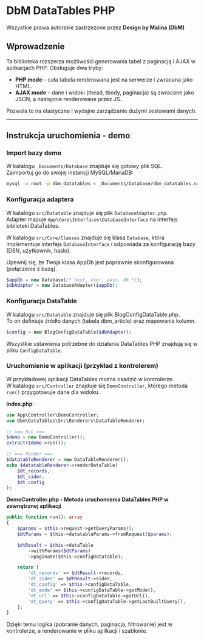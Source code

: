 # DbM DataTables PHP

Wszystkie prawa autorskie zastrzeżone przez **Design by Malina (DbM)**

## Wprowadzenie
Ta biblioteka rozszerza możliwości generowania tabel z paginacją i AJAX w aplikacjach PHP. Obsługuje dwa tryby:
- **PHP mode** – cała tabela renderowana jest na serwerze i zwracana jako HTML.
- **AJAX mode** – dane i widoki (thead, tbody, paginacja) są zwracane jako JSON, a następnie renderowane przez JS.

Pozwala to na elastyczne i wydajne zarządzanie dużymi zestawami danych.

---

## Instrukcja uruchomienia - demo

### Import bazy demo  
W katalogu `_Documents/Database` znajduje się gotowy plik SQL.  
Zaimportuj go do swojej instancji MySQL/MariaDB:  

```bash
mysql -u root -p dbm_datatables < _Documents/Database/dbm_datatables.sql
```

### Konfiguracja adaptera  
W katalogu `src/Datatable` znajduje się plik `DatabaseAdapter.php`.  
Adapter mapuje `App\Core\Interfaces\DatabaseInterface` na interfejs biblioteki DataTables.  

W katalogu `src/Core/Classes` znajduje się klasa `Database`, która implementuje interfejs `DatabaseInterface` i odpowiada za konfigurację bazy (DSN, użytkownik, hasło).  

Upewnij się, że Twoja klasa AppDb jest poprawnie skonfigurowana (połączenie z bazą).  

```php
$appDb = new Database(/* host, user, pass, db */);
$dbAdapter = new DatabaseAdapter($appDb);
```

### Konfiguracja DataTable  
W katalogu `src/Datatable` znajduje się plik BlogConfigDataTable.php.  
To on definiuje źródło danych (tabela dbm_article) oraz mapowania kolumn.  

```php
$config = new BlogConfigDataTable($dbAdapter);
```

Wszystkie ustawienia potrzebne do działania DataTables PHP znajdują się w pliku `ConfigDataTable`.

### Uruchomienie w aplikacji (przykład z kontrolerem)  
W przykładowej aplikacji DataTables można osadzić w kontrolerze.  
W katalogu `src/Controller` znajduje się `DemoController`, którego metoda `run()` przygotowuje dane dla widoku.  

**index.php**:  
```php
use App\Controller\DemoController;
use Dbm\DataTables\Src\Renderers\DataTableRenderer;

// === Run ===
$demo = new DemoController();
extract($demo->run());

// === Render ===
$datatableRenderer = new DataTableRenderer();
echo $datatableRenderer->renderDataTable(
    $dt_records,
    $dt_sider,
    $dt_config
);
```

**DemoController.php - Metoda uruchomienia DataTables PHP w zewnętrznej aplikacji**

```php
public function run(): array
{
    $params = $this->request->getQueryParams();
    $dtParams = $this->datatableParams->fromRequest($params);

    $dtResult = $this->dataTable
        ->withParams($dtParams)
        ->paginate($this->configDataTable);

    return [
        'dt_records' => $dtResult->records,
        'dt_sider' => $dtResult->sider,
        'dt_config' => $this->configDataTable,
        'dt_mode' => $this->configDataTable->getMode(),
        'dt_url' => $this->configDataTable->getUrl(),
        'dt_query' => $this->configDataTable->getLastBuiltQuery(),
    ];
}
```

Dzięki temu logika (pobranie danych, paginacja, filtrowanie) jest w kontrolerze, a renderowanie w pliku aplikacji i szablonie.

